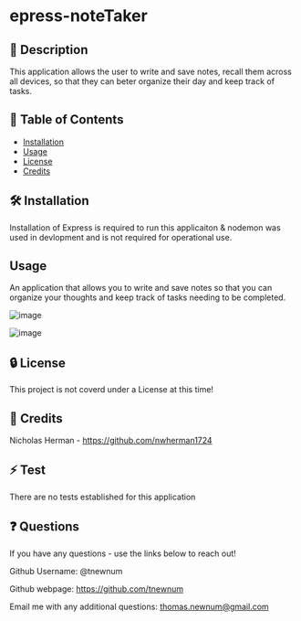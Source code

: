 # epress-noteTaker



## 📘 Description

This application allows the user to write and save notes, recall them across all devices, so that they can beter organize their day and keep track of tasks.

## 📑 Table of Contents 

- [Installation](#installation)
- [Usage](#usage)
- [License](#license)
- [Credits](#credits)

## 🛠️ Installation 

Installation of Express is required to run this applicaiton & nodemon was used in devlopment and is not required for operational use.

## Usage

An application that allows you to write and save notes so that you can organize your thoughts and keep track of tasks needing to be completed. 

![image](https://user-images.githubusercontent.com/117390778/222485568-a55e8745-ebc0-4915-b2bb-20fcbcf85803.png)

![image](https://user-images.githubusercontent.com/117390778/222485910-00fa2091-52e6-4613-ba84-0872038dfc84.png)


## 🔒 License

This project is not coverd under a License at this time!

## 🤝 Credits

Nicholas Herman - https://github.com/nwherman1724

## ⚡ Test

There are no tests established for this application

## ❓ Questions

If you have any questions - use the links below to reach out!

Github Username: @tnewnum

Github webpage: https://github.com/tnewnum

Email me with any additional questions: thomas.newnum@gmail.com